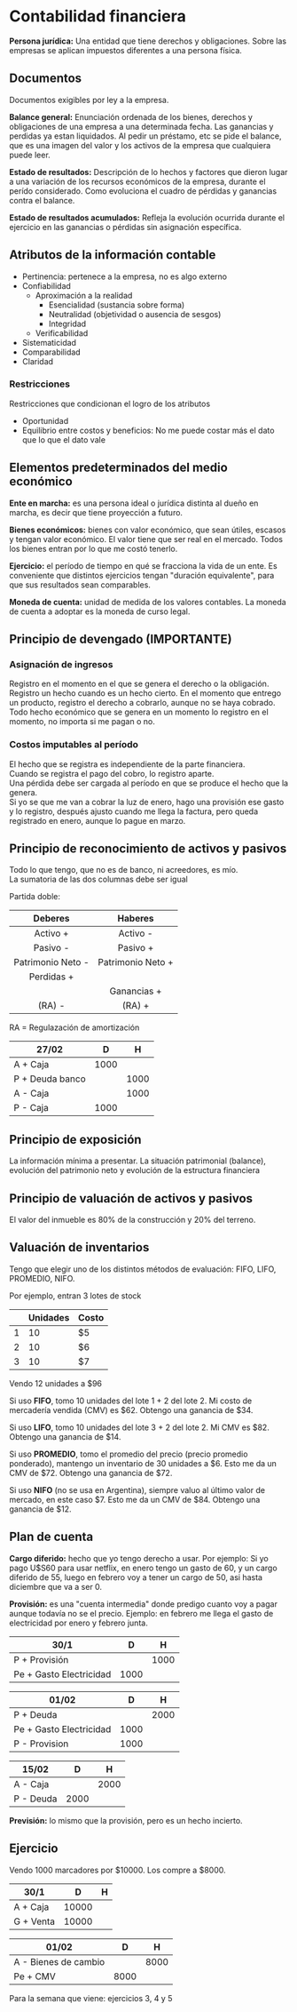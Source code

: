# Contabilidad financiera

**Persona jurídica:** Una entidad que tiene derechos y obligaciones. Sobre las empresas se aplican impuestos diferentes a una persona física.

## Documentos

Documentos exigibles por ley a la empresa.

**Balance general:** Enunciación ordenada de los bienes, derechos y obligaciones de una empresa a una determinada fecha. Las ganancias y perdidas ya estan liquidados. Al pedir un préstamo, etc se pide el balance, que es una imagen del valor y los activos de la empresa que cualquiera puede leer.

**Estado de resultados:** Descripción de lo hechos y factores que dieron lugar a una variación de los recursos económicos de la empresa, durante el perído considerado. Como evoluciona el cuadro de pérdidas y ganancias contra el balance.

**Estado de resultados acumulados:** Refleja la evolución ocurrida durante el ejercicio en las ganancias o pérdidas sin asignación específica.

## Atributos de la información contable

- Pertinencia: pertenece a la empresa, no es algo externo
- Confiabilidad
  - Aproximación a la realidad
    - Esencialidad (sustancia sobre forma)
    - Neutralidad (objetividad o ausencia de sesgos)
    - Integridad
  - Verificabilidad
- Sistematicidad
- Comparabilidad
- Claridad

### Restricciones

Restricciones que condicionan el logro de los atributos

- Oportunidad
- Equilibrio entre costos y beneficios: No me puede costar más el dato que lo que el dato vale

## Elementos predeterminados del medio económico

**Ente en marcha:** es una persona ideal o jurídica distinta al dueño en marcha, es decir que tiene proyección a futuro.

**Bienes económicos:** bienes con valor económico, que sean útiles, escasos y tengan valor económico. El valor tiene que ser real en el mercado. Todos los bienes entran por lo que me costó tenerlo.

**Ejercicio:** el período de tiempo en qué se fracciona la vida de un ente. Es conveniente que distintos ejercicios tengan "duración equivalente", para que sus resultados sean comparables.

**Moneda de cuenta:** unidad de medida de los valores contables. La moneda de cuenta a adoptar es la moneda de curso legal.

## Principio de devengado (IMPORTANTE)

### Asignación de ingresos

Registro en el momento en el que se genera el derecho o la obligación.  
Registro un hecho cuando es un hecho cierto. En el momento que entrego un producto, registro el derecho a cobrarlo, aunque no se haya cobrado.  
Todo hecho económico que se genera en un momento lo registro en el momento, no importa si me pagan o no.

### Costos imputables al período

El hecho que se registra es independiente de la parte financiera.  
Cuando se registra el pago del cobro, lo registro aparte.  
Una pérdida debe ser cargada al período en que se produce el hecho que la genera.  
Si yo se que me van a cobrar la luz de enero, hago una provisión ese gasto y lo registro, después ajusto cuando me llega la factura, pero queda registrado en enero, aunque lo pague en marzo.

## Principio de reconocimiento de activos y pasivos

Todo lo que tengo, que no es de banco, ni acreedores, es mío.  
La sumatoria de las dos columnas debe ser igual

Partida doble:

|      Deberes      |      Haberes      |
| :---------------: | :---------------: |
|     Activo +      |     Activo -      |
|     Pasivo -      |     Pasivo +      |
| Patrimonio Neto - | Patrimonio Neto + |
|    Perdidas +     |                   |
|                   |    Ganancias +    |
|      (RA) -       |      (RA) +       |

RA = Regulazación de amortización

| 27/02           | D    | H    |
| --------------- | ---- | ---- |
| A + Caja        | 1000 |      |
| P + Deuda banco |      | 1000 |
| A - Caja        |      | 1000 |
| P - Caja        | 1000 |      |

## Principio de exposición

La información mínima a presentar. La situación patrimonial (balance), evolución del patrimonio neto y evolución de la estructura financiera

## Principio de valuación de activos y pasivos

El valor del inmueble es 80% de la construcción y 20% del terreno.

## Valuación de inventarios

Tengo que elegir uno de los distintos métodos de evaluación: FIFO, LIFO, PROMEDIO, NIFO.

Por ejemplo, entran 3 lotes de stock

|     | Unidades | Costo |
| --- | -------- | ----- |
| 1   | 10       | $5    |
| 2   | 10       | $6    |
| 3   | 10       | $7    |

Vendo 12 unidades a $96

Si uso **FIFO**, tomo 10 unidades del lote 1 + 2 del lote 2. Mi costo de mercadería vendida (CMV) es $62. Obtengo una ganancia de $34.

Si uso **LIFO**, tomo 10 unidades del lote 3 + 2 del lote 2. Mi CMV es $82. Obtengo una ganancia de $14.

Si uso **PROMEDIO**, tomo el promedio del precio (precio promedio ponderado), mantengo un inventario de 30 unidades a $6. Esto me da un CMV de $72. Obtengo una ganancia de $72.

Si uso **NIFO** (no se usa en Argentina), siempre valuo al último valor de mercado, en este caso $7. Esto me da un CMV de $84. Obtengo una ganancia de $12.

## Plan de cuenta

**Cargo diferido:** hecho que yo tengo derecho a usar. Por ejemplo: Si yo pago U$S60 para usar netflix, en enero tengo un gasto de 60, y un cargo diferido de 55, luego en febrero voy a tener un cargo de 50, asi hasta diciembre que va a ser 0.

**Provisión:** es una "cuenta intermedia" donde predigo cuanto voy a pagar aunque todavía no se el precio. Ejemplo: en febrero me llega el gasto de electricidad por enero y febrero junta.

| 30/1                    | D    | H    |
| ----------------------- | ---- | ---- |
| P + Provisión           |      | 1000 |
| Pe + Gasto Electricidad | 1000 |      |

| 01/02                   | D    | H    |
| ----------------------- | ---- | ---- |
| P + Deuda               |      | 2000 |
| Pe + Gasto Electricidad | 1000 |      |
| P - Provision           | 1000 |      |

| 15/02     | D    | H    |
| --------- | ---- | ---- |
| A - Caja  |      | 2000 |
| P - Deuda | 2000 |      |

**Previsión:** lo mismo que la provisión, pero es un hecho incierto.

## Ejercicio

Vendo 1000 marcadores por $10000. Los compre a $8000.

| 30/1      | D     | H   |
| --------- | ----- | --- |
| A + Caja  | 10000 |     |
| G + Venta | 10000 |     |

| 01/02                | D    | H    |
| -------------------- | ---- | ---- |
| A - Bienes de cambio |      | 8000 |
| Pe + CMV             | 8000 |      |

Para la semana que viene: ejercicios 3, 4 y 5

